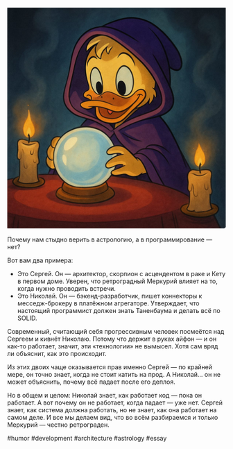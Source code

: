 ![alt text](Почему-нам-стыдно-верить-в-астрологию.png)

Почему нам стыдно верить в астрологию, а в программирование — нет?

Вот вам два примера:
- Это Сергей. Он — архитектор, скорпион с асцендентом в раке и Кету в первом доме. Уверен, что ретроградный Меркурий влияет на то, когда нужно проводить встречи.
- Это Николай. Он — бэкенд-разработчик, пишет коннекторы к месседж-брокеру в платёжном агрегаторе. Утверждает, что настоящий программист должен знать Таненбаума и делать всё по SOLID.

Современный, считающий себя прогрессивным человек посмеётся над Сергеем и кивнёт Николаю. Потому что держит в руках айфон — и он как-то работает, значит, эти «технологии» не вымысел. Хотя сам вряд ли объяснит, как это происходит.

Из этих двоих чаще оказывается прав именно Сергей — по крайней мере, он точно знает, когда не стоит катить на прод. А Николай… он не может объяснить, почему всё падает после его деплоя.

Но в общем и целом: Николай знает, как работает код — пока он работает. А вот почему он не работает, когда падает — уже нет. Сергей знает, как система должна работать, но не знает, как она работает на самом деле. И все мы делаем вид, что во всём разбираемся и только Меркурий — честно ретрограден.

#humor #development #architecture #astrology #essay